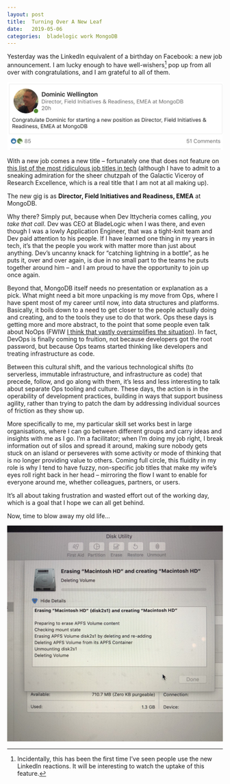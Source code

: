 ```yaml
---
layout: post
title:  Turning Over A New Leaf 
date:   2019-05-06 
categories:  bladelogic work MongoDB 
---
```


Yesterday was the LinkedIn equivalent of a birthday on Facebook: a new job announcement. I am lucky enough to have well-wishers[^1] pop up from all over with congratulations, and I am grateful to all of them.

![](/images/061833.png)

With a new job comes a new title – fortunately one that does not feature on [this list of the most ridiculous job titles in tech](https://www.cbinsights.com/research/most-absurd-tech-job-titles/) (although I have to admit to a sneaking admiration for the sheer chutzpah of the Galactic Viceroy of Research Excellence, which is a real title that I am not at all making up).

The new gig is as **Director, Field Initiatives and Readiness, EMEA** at MongoDB. 

Why there? Simply put, because when Dev Ittycheria comes calling, *you take that call*. Dev was CEO at BladeLogic when I was there, and even though I was a lowly Application Engineer, that was a tight-knit team and Dev paid attention to his people. If I have learned one thing in my years in tech, it’s that the people you work with matter more than just about anything. Dev’s uncanny knack for “catching lightning in a bottle”, as he puts it, over and over again, is due in no small part to the teams he puts together around him – and I am proud to have the opportunity to join up once again.

Beyond that, MongoDB itself needs no presentation or explanation as a pick. What might need a bit more unpacking is my move from Ops, where I have spent most of my career until now, into data structures and platforms. Basically, it boils down to a need to get closer to the people actually doing and creating, and to the tools they use to do that work. Ops these days is getting more and more abstract, to the point that some people even talk about NoOps (FWIW [I think that vastly oversimplifies the situation](https://www.linkedin.com/pulse/noops-terrible-idea-dominic-wellington)). In fact, DevOps is finally coming to fruition, not because developers got the root password, but because Ops teams started thinking like developers and treating infrastructure as code.

Between this cultural shift, and the various technological shifts (to serverless, immutable infrastructure, and infrastructure as code) that precede, follow, and go along with them, it’s less and less interesting to talk about separate Ops tooling and culture. These days, the action is in the operability of development practices, building in ways that support business agility, rather than trying to patch the dam by addressing individual sources of friction as they show up.

More specifically to me, my particular skill set works best in large organisations, where I can go between different groups and carry ideas and insights with me as I go. I’m a facilitator; when I’m doing my job right, I break information out of silos and spread it around, making sure nobody gets stuck on an island or perseveres with some activity or mode of thinking that is no longer providing value to others. Coming full circle, this fluidity in my role is why I tend to have fuzzy, non-specific job titles that make my wife’s eyes roll right back in her head – mirroring the flow I want to enable for everyone around me, whether colleagues, partners, or users. 

It’s all about taking frustration and wasted effort out of the working day, which is a goal that I hope we can all get behind.

Now, time to blow away my old life…

![](/images/0BB59106-3151-43CE-A457-E2ED2D62BCF0.jpg)

[^1]: Incidentally, this has been the first time I’ve seen people use the new LinkedIn reactions. It will be interesting to watch the uptake of this feature.